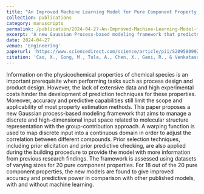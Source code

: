 ```yaml
---
title: "An Improved Machine Learning Model for Pure Component Property Estimation"
collection: publications
category: manuscripts
permalink: /publication/2024-04-27-An-Improved-Machine-Learning-Model-for-Pure-Component-Property-Estimation
excerpt: 'A new Gaussian Process-based modeling framework that predicts the physico-chemical properties of chemical species.'
date: 2024-04-27
venue: 'Engineering'
paperurl: 'https://www.sciencedirect.com/science/article/pii/S2095809924001590'
citation: 'Cao, X., Gong, M., Tula, A., Chen, X., Gani, R., & Venkatasubramanian, V. (2024). An improved machine learning model for pure component property estimation. Engineering, 39, 61–73. https://doi.org/10.1016/j.eng.2023.08.024'
---
```


Information on the physicochemical properties of chemical species is an important prerequisite when performing tasks such as process design and product design. However, the lack of extensive data and high experimental costs hinder the development of prediction techniques for these properties. Moreover, accuracy and predictive capabilities still limit the scope and applicability of most property estimation methods. This paper proposes a new Gaussian process-based modeling framework that aims to manage a discrete and high-dimensional input space related to molecular structure representation with the group-contribution approach. A warping function is used to map discrete input into a continuous domain in order to adjust the correlation between different compounds. Prior selection techniques, including prior elicitation and prior predictive checking, are also applied during the building procedure to provide the model with more information from previous research findings. The framework is assessed using datasets of varying sizes for 20 pure component properties. For 18 out of the 20 pure component properties, the new models are found to give improved accuracy and predictive power in comparison with other published models, with and without machine learning.
